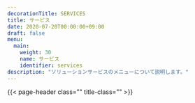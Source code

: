 ```yaml
---
decorationTitle: SERVICES
title: サービス
date: 2020-07-20T00:00:00+09:00
draft: false
menu:
  main:
    weight: 30
    name: サービス
    identifier: services
description: "ソリューションサービスのメニューについて説明します。"
---
```


{{< page-header class="" title-class="" >}}

